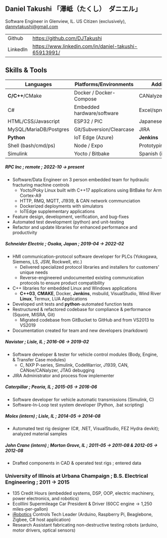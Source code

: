 <link rel="stylesheet" type="text/css" href="takushiResumeStyles.css">

## Daniel Takushi  「澤岻（たくし）　ダニエル」
Software Engineer in Glenview, IL.  US Citizen (exclusively), dannytakushi@gmail.com

<table>
      <tr><td>Github</td><td><a href="https://github.com/DJTakushi">https://github.com/DJTakushi</a></td></tr>
      <tr><td>LinkedIn</td><td><a href="https://www.linkedin.com/in/daniel-takushi-65913991/">https://www.linkedin.com/in/daniel-takushi-65913991/</a></td></tr>
</table>

## Skills & Tools
| Languages              | Platforms/Environments     | Additional Tools
| ---------------------- | -------------------------- | -------------------------
| __C/C++__/CMake        | Docker / Docker-Compose    | CANalyzer/CANoe/CaNape
| C#                     | Embedded hardware/software | Excel/spreadsheets
| HTML/CSS/Javascript    | ESP32 / PIC                | Japanese (intermediate)
| MySQL/MariaDB/Postgres | Git/Subversion/Clearcase   | JIRA
|  __Python__            | IoT Edge (Azure)           | __Jenkins__
| Shell (bash/cmd/ps)    | Node / Expo                | Prototyping and soldering
| Simulink               | Yocto / Bitbake            | Spanish (intermediate)

##### RPC Inc ; remote ; 2022-10 &rarr; present
- Software/Data Engineer on 3 person embedded team for hydraulic fracturing machine controls
  - Yocto/Poky Linux built with C++17 applications using BitBake for Arm Cortex-A9
  - HTTP, RMQ, MQTT, J1939, & CAN network communciation
  - Dockerized deployments with simulators
  - IoTEdge supplementary applications
- Feature design, development, verification, and bug-fixes
- Automated test development (python) and unit-testing
- Refactor and update libraries for enhanced performance and productivity

##### Schneider Electric ; Osaka, Japan ; 2019-04 &rarr; 2022-02
- HMI communication-protocol software developer for PLCs (Yokogawa, Siemens, LS, JSW, Rockwell, etc.)
  - Delivered specialized protocol libraries and installers for customers' unique needs
  - Reverse-engineered undocumented existing communication protocols to ensure product compatibility
- C++ libraries for embedded Linux and Windows applications
  - __C++03__, __CMAKE__, Docker, __Jenkins__, msbuild, VisualStudio, Wind River __Linux__, Termux, LUA Applications
- Developed unit tests and __python__-automated function tests
- Restructured & refactored codebase for compliance & performance (Squore, MISRA, Git)
  - Migrated codebase from GitBucket to GitHub and from VS2013 to VS2019
- Documentation created for team and new developers (markdown)

##### Navistar ; Lisle, IL ; 2016-06 &rarr; 2019-02
- Software developer & tester for vehicle control modules (Body, Engine, & Transfer Case modules)
  - C, NXP P-series, Simulink, CodeWarrior, J1939, CAN, CANoe/CANalyzer, JTAG debugging
- JIRA Administrator and process flow implementer

##### Caterpillar ; Peoria, IL ; 2015-05 &rarr; 2016-06
- Software developer for vehicle automatic transmissions (Simulink, C)
- Software-In-Loop test system developer (Python, .bat scripting)

##### Molex (_intern_) ; Lisle, IL ; 2014-05 &rarr; 2014-08
- Automated test rig designer (C#, .NET, VisualStudio, FEZ Hydra devkit); analyzed material samples

##### John Crane (_intern_) ; Morton Grove, IL ; 2011-05 &rarr; 2011-08 & 2012-05 &rarr; 2012-08
- Drafted components in CAD & operated test rigs ; entered data

### University of Illinois at Urbana Champaign ; B.S. Electrical Engineering ; 2011 &rarr; 2015
- 135 Credit Hours (embedded systems, DSP, OOP, electric machinery, power electronics, and robotics)
- EcoIllini Supermileage Car President & Driver (60CC engine &rarr; 1,250 miles-per-gallon)
- [iRobotics](https://irobotics.illinois.edu/) Controls Tech Leader (Arduino, Raspberry Pi, Beaglebone, Zigbee, C# host application)
- Research Assistant fabricating non-destructive testing robots (arduino, motor drivers, optical sensors)

